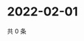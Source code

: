 # 2022-02-01

共 0 条

<!-- BEGIN WEIBO -->
<!-- 最后更新时间 Tue Feb 01 2022 12:00:47 GMT+0800 (China Standard Time) -->

<!-- END WEIBO -->
